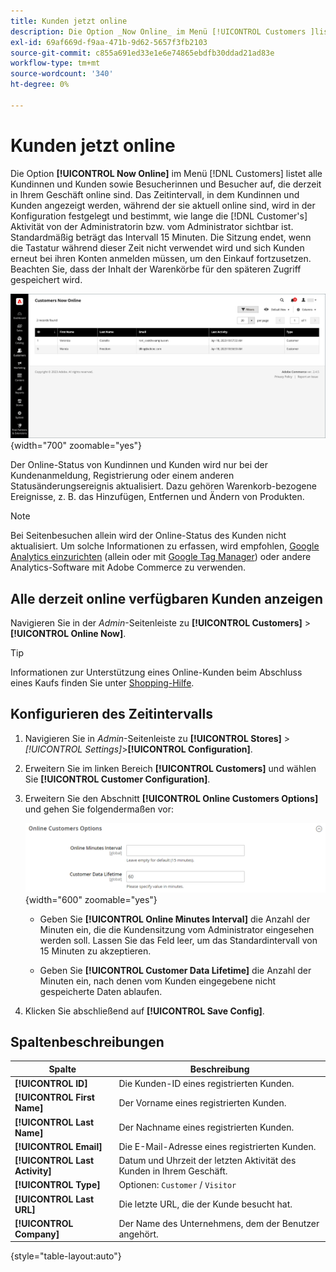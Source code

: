 ```yaml
---
title: Kunden jetzt online
description: Die Option _Now Online_ im Menü [!UICONTROL Customers ]listet alle Kunden und Besucher auf, die derzeit in Ihrem Geschäft online sind.
exl-id: 69af669d-f9aa-471b-9d62-5657f3fb2103
source-git-commit: c855a691ed33e1e6e74865ebdfb30ddad21ad83e
workflow-type: tm+mt
source-wordcount: '340'
ht-degree: 0%

---
```


# Kunden jetzt online

Die Option **[!UICONTROL Now Online]** im Menü [!DNL Customers] listet alle Kundinnen und Kunden sowie Besucherinnen und Besucher auf, die derzeit in Ihrem Geschäft online sind. Das Zeitintervall, in dem Kundinnen und Kunden angezeigt werden, während der sie aktuell online sind, wird in der Konfiguration festgelegt und bestimmt, wie lange die [!DNL Customer's] Aktivität von der Administratorin bzw. vom Administrator sichtbar ist. Standardmäßig beträgt das Intervall 15 Minuten. Die Sitzung endet, wenn die Tastatur während dieser Zeit nicht verwendet wird und sich Kunden erneut bei ihren Konten anmelden müssen, um den Einkauf fortzusetzen. Beachten Sie, dass der Inhalt der Warenkörbe für den späteren Zugriff gespeichert wird.

![Online-Kunden](assets/customers-now-online.png){width="700" zoomable="yes"}

Der Online-Status von Kundinnen und Kunden wird nur bei der Kundenanmeldung, Registrierung oder einem anderen Statusänderungsereignis aktualisiert. Dazu gehören Warenkorb-bezogene Ereignisse, z. B. das Hinzufügen, Entfernen und Ändern von Produkten.

>[!NOTE]
>
>Bei Seitenbesuchen allein wird der Online-Status des Kunden nicht aktualisiert. Um solche Informationen zu erfassen, wird empfohlen, [Google Analytics einzurichten](../merchandising-promotions/google-analytics.md) (allein oder mit [Google Tag Manager](../merchandising-promotions/google-tag-manager.md)) oder andere Analytics-Software mit Adobe Commerce zu verwenden.

## Alle derzeit online verfügbaren Kunden anzeigen

Navigieren Sie in der _Admin_-Seitenleiste zu **[!UICONTROL Customers]** > **[!UICONTROL Online Now]**.

>[!TIP]
>
>Informationen zur Unterstützung eines Online-Kunden beim Abschluss eines Kaufs finden Sie unter [Shopping-Hilfe](../stores-purchase/introduction.md#shopping-assistance).

## Konfigurieren des Zeitintervalls

1. Navigieren Sie in _Admin_-Seitenleiste zu **[!UICONTROL Stores]** > _[!UICONTROL Settings]_>**[!UICONTROL Configuration]**.

1. Erweitern Sie im linken Bereich **[!UICONTROL Customers]** und wählen Sie **[!UICONTROL Customer Configuration]**.

1. Erweitern Sie den Abschnitt **[!UICONTROL Online Customers Options]** und gehen Sie folgendermaßen vor:

   ![Online-Kundenoptionen](../configuration-reference/customers/assets/customer-configuration-online-customers-options.png){width="600" zoomable="yes"}

   - Geben Sie **[!UICONTROL Online Minutes Interval]** die Anzahl der Minuten ein, die die Kundensitzung vom Administrator eingesehen werden soll. Lassen Sie das Feld leer, um das Standardintervall von 15 Minuten zu akzeptieren.

   - Geben Sie **[!UICONTROL Customer Data Lifetime]** die Anzahl der Minuten ein, nach denen vom Kunden eingegebene nicht gespeicherte Daten ablaufen.

1. Klicken Sie abschließend auf **[!UICONTROL Save Config]**.

## Spaltenbeschreibungen

| Spalte | Beschreibung |
| --- | --- |
| **[!UICONTROL ID]** | Die Kunden-ID eines registrierten Kunden. |
| **[!UICONTROL First Name]** | Der Vorname eines registrierten Kunden. |
| **[!UICONTROL Last Name]** | Der Nachname eines registrierten Kunden. |
| **[!UICONTROL Email]** | Die E-Mail-Adresse eines registrierten Kunden. |
| **[!UICONTROL Last Activity]** | Datum und Uhrzeit der letzten Aktivität des Kunden in Ihrem Geschäft. |
| **[!UICONTROL Type]** | Optionen: `Customer` / `Visitor` |
| **[!UICONTROL Last URL]** | Die letzte URL, die der Kunde besucht hat. |
| **[!UICONTROL Company]** | Der Name des Unternehmens, dem der Benutzer angehört. |

{style="table-layout:auto"}
